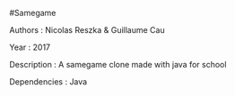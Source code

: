 #Samegame

Authors : Nicolas Reszka & Guillaume Cau

Year : 2017

Description : A samegame clone made with java for school

Dependencies : Java


